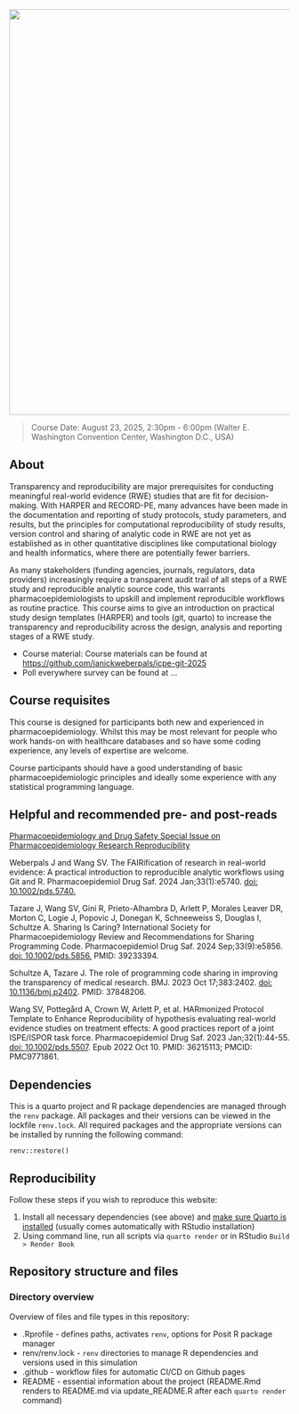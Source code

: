 <img src="icpe24_logo.png" data-fig-align="center" width="728" />

> Course Date: August 23, 2025, 2:30pm - 6:00pm (Walter E. Washington
> Convention Center, Washington D.C., USA)

## About

Transparency and reproducibility are major prerequisites for conducting
meaningful real-world evidence (RWE) studies that are fit for
decision-making. With HARPER and RECORD-PE, many advances have been made
in the documentation and reporting of study protocols, study parameters,
and results, but the principles for computational reproducibility of
study results, version control and sharing of analytic code in RWE are
not yet as established as in other quantitative disciplines like
computational biology and health informatics, where there are
potentially fewer barriers.

As many stakeholders (funding agencies, journals, regulators, data
providers) increasingly require a transparent audit trail of all steps
of a RWE study and reproducible analytic source code, this warrants
pharmacoepidemiologists to upskill and implement reproducible workflows
as routine practice. This course aims to give an introduction on
practical study design templates (HARPER) and tools (git, quarto) to
increase the transparency and reproducibility across the design,
analysis and reporting stages of a RWE study.

-   Course material: Course materials can be found at
    <https://github.com/janickweberpals/icpe-git-2025>
-   Poll everywhere survey can be found at …

<!--#

## [Intro](https://docs.google.com/presentation/d/1j6LsWOIuNQbo8jRhGsEpOGSRuvrXpox-UIweZPemCco/edit?usp=sharing){.unnumbered}

<iframe src="https://docs.google.com/presentation/d/e/2PACX-1vRBPAY8Qv8iCTrckw7MXAJPKfO8WtvZCSZAcnLx097G2AHk78MY-AieJqCgdGVpYNobGfemmAINFBkK/embed?start=false&amp;loop=false&amp;delayms=3000" frameborder="0" width="725" height="440.6641" allowfullscreen="true" mozallowfullscreen="true" webkitallowfullscreen="true">

</iframe>

</iframe>

## [Outro](https://docs.google.com/presentation/d/1PVlWnePZY7WsqlGHuZ_BCd3VBXg4vB0FmN0rq2oSx7E/edit?usp=sharing){.unnumbered}

<iframe src="https://docs.google.com/presentation/d/e/2PACX-1vRZDmme11u8JNR5PgfJbucRySNw3TX2Prx9aD6iAS9XZmZZ0ui7Er3WCXiFiexn7Iap0vgyYCus4-Vh/embed?start=false&amp;loop=false&amp;delayms=3000" frameborder="0" width="725" height="440.6641" allowfullscreen="true" mozallowfullscreen="true" webkitallowfullscreen="true">

</iframe>

-->

## Course requisites

This course is designed for participants both new and experienced in
pharmacoepidemiology. Whilst this may be most relevant for people who
work hands-on with healthcare databases and so have some coding
experience, any levels of expertise are welcome.

Course participants should have a good understanding of basic
pharmacoepidemiologic principles and ideally some experience with any
statistical programming language.

## Helpful and recommended pre- and post-reads

[Pharmacoepidemiology and Drug Safety Special Issue on
Pharmacoepidemiology Research
Reproducibility](https://onlinelibrary.wiley.com/doi/toc/10.1002/(ISSN)1099-1557.research-reproducibility)

Weberpals J and Wang SV. The FAIRification of research in real-world
evidence: A practical introduction to reproducible analytic workflows
using Git and R. Pharmacoepidemiol Drug Saf. 2024 Jan;33(1):e5740. [doi:
10.1002/pds.5740.](https://onlinelibrary.wiley.com/doi/10.1002/pds.5740)

Tazare J, Wang SV, Gini R, Prieto-Alhambra D, Arlett P, Morales Leaver
DR, Morton C, Logie J, Popovic J, Donegan K, Schneeweiss S, Douglas I,
Schultze A. Sharing Is Caring? International Society for
Pharmacoepidemiology Review and Recommendations for Sharing Programming
Code. Pharmacoepidemiol Drug Saf. 2024 Sep;33(9):e5856. [doi:
10.1002/pds.5856.](https://onlinelibrary.wiley.com/doi/10.1002/pds.5856)
PMID: 39233394.

Schultze A, Tazare J. The role of programming code sharing in improving
the transparency of medical research. BMJ. 2023 Oct 17;383:2402. [doi:
10.1136/bmj.p2402](https://www.bmj.com/content/383/bmj.p2402.long).
PMID: 37848206.

Wang SV, Pottegård A, Crown W, Arlett P, et al. HARmonized Protocol
Template to Enhance Reproducibility of hypothesis evaluating real-world
evidence studies on treatment effects: A good practices report of a
joint ISPE/ISPOR task force. Pharmacoepidemiol Drug Saf. 2023
Jan;32(1):44-55. [doi:
10.1002/pds.5507](https://onlinelibrary.wiley.com/doi/10.1002/pds.5507).
Epub 2022 Oct 10. PMID: 36215113; PMCID: PMC9771861.

## Dependencies

This is a quarto project and R package dependencies are managed through
the `renv` package. All packages and their versions can be viewed in the
lockfile `renv.lock`. All required packages and the appropriate versions
can be installed by running the following command:

    renv::restore()

## Reproducibility

Follow these steps if you wish to reproduce this website:

1.  Install all necessary dependencies (see above) and [make sure Quarto
    is installed](https://quarto.org/docs/get-started/) (usually comes
    automatically with RStudio installation)
2.  Using command line, run all scripts via `quarto render` or in
    RStudio `Build > Render Book`

## Repository structure and files

### Directory overview

Overview of files and file types in this repository:

-   .Rprofile - defines paths, activates `renv`, options for Posit R
    package manager
-   renv/renv.lock - `renv` directories to manage R dependencies and
    versions used in this simulation
-   .github - workflow files for automatic CI/CD on Github pages
-   README - essential information about the project (README.Rmd renders
    to README.md via update\_README.R after each `quarto render`
    command)
